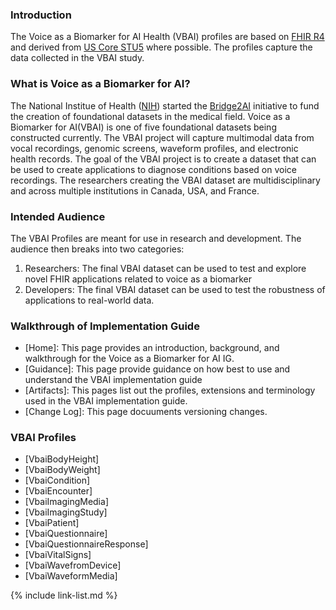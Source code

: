 ### Introduction
The Voice as a Biomarker for AI Health (VBAI) profiles are based on [FHIR R4](http://hl7.org/fhir/R4/index.html) and derived from [US Core STU5](http://hl7.org/fhir/us/core/STU5/) where possible. The profiles capture the data collected in the VBAI study.


### What is Voice as a Biomarker for AI?
The National Institue of Health ([NIH](https://www.nih.gov/)) started the [Bridge2AI](https://commonfund.nih.gov/bridge2ai) initiative to fund the creation of foundational datasets in the medical field. Voice as a Biomarker for AI(VBAI) is one of five foundational datasets being constructed currently. The VBAI project will capture multimodal data from vocal recordings, genomic screens, waveform profiles, and electronic health records. The goal of the VBAI project is to create a dataset that can be used to create applications to diagnose conditions based on voice recordings. The researchers creating the VBAI dataset are multidisciplinary and across multiple institutions in Canada, USA, and France.

### Intended Audience
The VBAI Profiles are meant for use in research and development. The audience then breaks into two categories:
1. Researchers: The final VBAI dataset can be used to test and explore novel FHIR applications related to voice as a biomarker
2. Developers: The final VBAI dataset can be used to test the robustness of applications to real-world data.

### Walkthrough of Implementation Guide
- [Home]\: This page provides an introduction, background, and walkthrough for the Voice as a Biomarker for AI IG.
- [Guidance]\: This page provide guidance on how best to use and understand the VBAI implementation guide 
- [Artifacts]\: This pages list out the profiles, extensions and terminology used in the VBAI implementation guide.
- [Change Log]\: This page docuuments versioning changes.  

### VBAI Profiles
- [VbaiBodyHeight]
- [VbaiBodyWeight]
- [VbaiCondition]
- [VbaiEncounter]
- [VbaiImagingMedia]
- [VbaiImagingStudy]
- [VbaiPatient]
- [VbaiQuestionnaire]
- [VbaiQuestionnaireResponse]
- [VbaiVitalSigns]
- [VbaiWavefromDevice]
- [VbaiWaveformMedia]


{% include link-list.md %}
